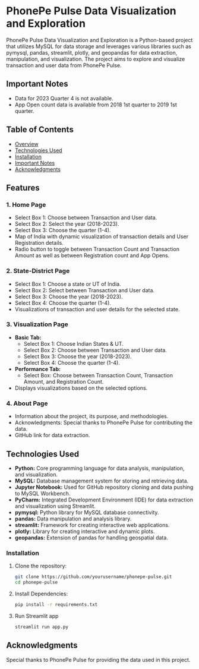 # PhonePe Pulse Data Visualization and Exploration

PhonePe Pulse Data Visualization and Exploration is a Python-based project that utilizes MySQL for data storage and leverages various libraries such as pymysql, pandas, streamlit, plotly, and geopandas for data extraction, manipulation, and visualization. The project aims to explore and visualize transaction and user data from PhonePe Pulse.

## Important Notes

- Data for 2023 Quarter 4 is not available.
- App Open count data is available from 2018 1st quarter to 2019 1st quarter.

## Table of Contents
- [Overview](#overview)
- [Technologies Used](#technologies-used)
- [Installation](#installation)
- [Important Notes](#important-notes)
- [Acknowledgments](#acknowledgments)

## Features

### 1. Home Page
   - Select Box 1: Choose between Transaction and User data.
   - Select Box 2: Select the year (2018-2023).
   - Select Box 3: Choose the quarter (1-4).
   - Map of India with dynamic visualization of transaction details and User Registration details.
   - Radio button to toggle between Transaction Count and Transaction Amount as well as between Registration count and App Opens.

### 2. State-District Page
   - Select Box 1: Choose a state or UT of India.
   - Select Box 2: Select between Transaction and User data.
   - Select Box 3: Choose the year (2018-2023).
   - Select Box 4: Choose the quarter (1-4).
   - Visualizations of transaction and user details for the selected state.

### 3. Visualization Page
   - **Basic Tab:**
     - Select Box 1: Choose Indian States & UT.
     - Select Box 2: Choose between Transaction and User data.
     - Select Box 3: Choose the year (2018-2023).
     - Select Box 4: Choose the quarter (1-4).
   - **Performance Tab:**
     - Select Box: Choose between Transaction Count, Transaction Amount, and Registration Count.
   - Displays visualizations based on the selected options.

### 4. About Page
   - Information about the project, its purpose, and methodologies.
   - Acknowledgments: Special thanks to PhonePe Pulse for contributing the data.
   - GitHub link for data extraction.

## Technologies Used

- **Python:** Core programming language for data analysis, manipulation, and visualization.
- **MySQL:** Database management system for storing and retrieving data.
- **Jupyter Notebook:** Used for GitHub repository cloning and data pushing to MySQL Workbench.
- **PyCharm:** Integrated Development Environment (IDE) for data extraction and visualization using Streamlit.
- **pymysql:** Python library for MySQL database connectivity.
- **pandas:** Data manipulation and analysis library.
- **streamlit:** Framework for creating interactive web applications.
- **plotly:** Library for creating interactive and dynamic plots.
- **geopandas:** Extension of pandas for handling geospatial data.

### Installation

1. Clone the repository:
   ```bash
   git clone https://github.com/yourusername/phonepe-pulse.git
   cd phonepe-pulse
2. Install Dependencies:
   ```bash
   pip install -r requirements.txt
3. Run Streamlit app
   ```bash
   streamlit run app.py


## Acknowledgments

Special thanks to PhonePe Pulse for providing the data used in this project.

